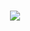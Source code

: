 <h1 align="center">
  <a href="https://git.io/typing-svg">
    <img src="https://readme-typing-svg.herokuapp.com/?lines=wassup!;im+declined+lol;&center=true&size=35">
  </a>
</h1>
